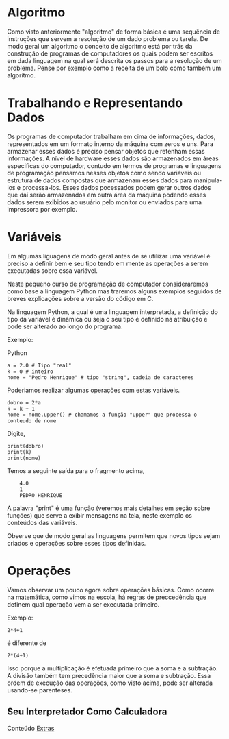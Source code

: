 
Algoritmo
===========

Como visto anteriormente "algoritmo" de forma básica é uma sequência de instruções que servem a resolução de um dado problema ou tarefa. De modo geral um algoritmo o conceito de algoritmo está por trás da construção de programas de computadores os quais podem ser escritos em dada linguagem na qual será descrita os passos para a resolução de um problema.
Pense por exemplo como a receita de um bolo como também um algoritmo.

Trabalhando e Representando Dados
==================================

Os programas de computador trabalham em cima de informações, dados, representados em um formato interno da máquina com zeros e uns. Para armazenar esses dados é preciso pensar objetos que retenham essas informações. A nível de hardware esses dados são armazenados em áreas especificas do computador, contudo em termos de programas e linguagens de programação pensamos nesses objetos como sendo variáveis ou estrutura de dados compostas que armazenam esses dados para manipula-los e processa-los. Esses dados pocessados podem gerar outros dados que daí serão armazenados em outra área da máquina podendo esses dados serem exibidos ao usuário pelo monitor ou enviados para uma impressora por exemplo.

Variáveis
===========

Em algumas liguagens de modo geral antes de se utilizar uma variável é preciso a definir bem e seu tipo tendo em mente as operações a serem executadas sobre essa variável.

Neste pequeno curso de programação de computador consideraremos como base a linguagem Python mas traremos alguns exemplos seguidos de breves explicações sobre a versão do código em C.

Na linguagem Python, a qual é uma linguagem interpretada, a definição do tipo da variável é dinâmica ou seja o seu tipo é definido na atribuição e pode ser alterado ao longo do programa.

Exemplo:

Python

```
a = 2.0 # Tipo "real"
k = 0 # inteiro
nome = "Pedro Henrique" # tipo "string", cadeia de caracteres
```

Poderiamos realizar algumas operações com estas variáveis.

```
dobro = 2*a
k = k + 1
nome = nome.upper() # chamamos a função "upper" que processa o conteudo de nome

```

Digite,

```
print(dobro)
print(k)
print(nome)
```
Temos a seguinte saída para o fragmento acima,

```
	4.0
	1
	PEDRO HENRIQUE
```

A palavra "print" é uma função (veremos mais detalhes em seção sobre funções) que serve a exibir mensagens na tela, neste exemplo os conteúdos das variáveis.

Observe que de modo geral as linguagens permitem que novos tipos sejam criados e operações sobre esses tipos definidas.


Operações
=================

Vamos observar um pouco agora sobre operações básicas. Como ocorre na matemática, como vimos na escola, há regras de preccedência que definem qual operação vem a ser executada primeiro.

Exemplo:

	2*4+1

é diferente de

	2*(4+1)

Isso porque a multiplicação é efetuada primeiro que a soma e a subtração. A divisão também tem precedência maior que a soma e subtração. Essa ordem de execução das operações, como visto acima, pode ser alterada usando-se parenteses.

Seu Interpretador Como Calculadora
----------------------------------



Conteúdo [Extras](https://github.com/wsricardo/introprog/tree/master/li%C3%A7%C3%A3o01/extras) 
